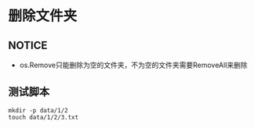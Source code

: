 # 删除文件夹

## NOTICE
 - os.Remove只能删除为空的文件夹，不为空的文件夹需要RemoveAll来删除

## 测试脚本
```shell script
mkdir -p data/1/2
touch data/1/2/3.txt
```

